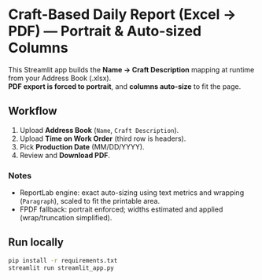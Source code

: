 # Craft-Based Daily Report (Excel → PDF) — Portrait & Auto-sized Columns

This Streamlit app builds the **Name → Craft Description** mapping at runtime from your Address Book (.xlsx).  
**PDF export is forced to portrait**, and **columns auto-size** to fit the page.

## Workflow
1. Upload **Address Book** (`Name`, `Craft Description`).
2. Upload **Time on Work Order** (third row is headers).
3. Pick **Production Date** (MM/DD/YYYY).
4. Review and **Download PDF**.

### Notes
- ReportLab engine: exact auto-sizing using text metrics and wrapping (`Paragraph`), scaled to fit the printable area.
- FPDF fallback: portrait enforced; widths estimated and applied (wrap/truncation simplified).

## Run locally
```bash
pip install -r requirements.txt
streamlit run streamlit_app.py
```

